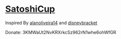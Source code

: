 # [SatoshiCup](https://pague.nu)

Inspired By [alanoliveira14](https://github.com/alanoliveira14/alanoliveira14.github.io) and [disneybracket](disneybracket.com)

Donate: 3KMWaUt2NvKRXrkcSz962rN1whe6ohWfGR
